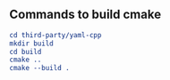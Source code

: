 ## Commands to build cmake 

```cmake
cd third-party/yaml-cpp
mkdir build 
cd build 
cmake ..
cmake --build .
```

